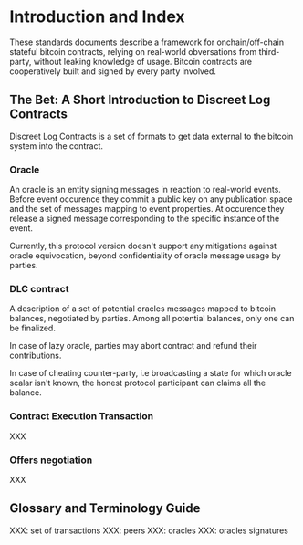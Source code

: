 # Introduction and Index

These standards documents describe a framework for onchain/off-chain stateful
bitcoin contracts, relying on real-world obversations from third-party, without
leaking knowledge of usage. Bitcoin contracts are cooperatively built and signed
by every party involved.

## The Bet: A Short Introduction to Discreet Log Contracts

Discreet Log Contracts is a set of formats to get data external to the bitcoin
system into the contract.

### Oracle

An oracle is an entity signing messages in reaction to real-world events. Before
event occurence they commit a public key on any publication space and the set of
messages mapping to event properties. At occurence they release a signed message
corresponding to the specific instance of the event.

Currently, this protocol version doesn't support any mitigations against oracle
equivocation, beyond confidentiality of oracle message usage by parties.

### DLC contract

A description of a set of potential oracles messages mapped to bitcoin balances,
negotiated by parties. Among all potential balances, only one can be finalized.

In case of lazy oracle, parties may abort contract and refund their contributions.

In case of cheating counter-party, i.e broadcasting a state for which oracle
scalar isn't known, the honest protocol participant can claims all the balance.

### Contract Execution Transaction

XXX

### Offers negotiation

XXX


## Glossary and Terminology Guide

XXX: set of transactions
XXX: peers
XXX: oracles
XXX: oracles signatures
